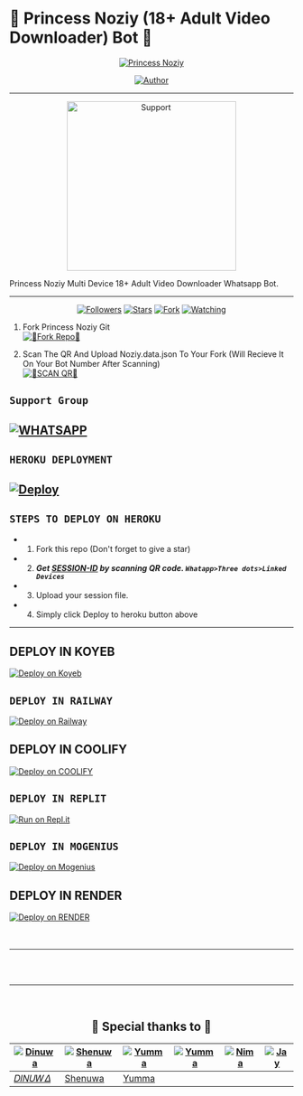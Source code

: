 # 👸 Princess Noziy (18+ Adult Video Downloader) Bot 👸

<p align="center">
 <a href="#"><img title="Princess Noziy" src="https://img.shields.io/badge/Whatshapp BOT-green?colorA=%23ff0000&colorB=%23017e40&style=for-the-badge"></a>
</p>
<p align="center">
<a href="https://github.com/ShenuhX"><img title="Author" src="https://img.shields.io/badge/CREATOR-Noziy Official²⁰²³-green.svg?style=for-the-badge&logo=github"></a>

---------

  
<p align="center">  
  <a href="https://chat.whatsapp.com/CtlYIXh97AF11ZiN1yaHvh">
    <img alt=Support height="300" src="https://telegra.ph/file/d920bdeb02ec2d9da14a9.jpg">
   
</a> 
    
</p>
<p align="center">
<a 

####  
Princess Noziy Multi Device 18+ Adult Video Downloader Whatsapp Bot.

***
</a>
<p/>
<p align="center">
<a href="https://github.com/ShenuhX?tab=followers"><img title="Followers" src="https://img.shields.io/github/followers/ShenuhX?label=Followers&style=social"></a>
<a href="https://github.com/ShenuhX/Princess-Noziy/stargazers/"><img title="Stars" src="https://img.shields.io/github/stars/ShenuhX/Princess-Noziy?&style=social"></a>
<a href="https://github.com/ShenuhX/Princess-Noziy/network/members"><img title="Fork" src="https://img.shields.io/github/forks/ShenuhX/Princess-Noziy?style=social"></a>
<a href="https://github.com/ShenuhX/Princess-Noziy/watchers"><img title="Watching" src="https://img.shields.io/github/watchers/ShenuhX/Princess-Noziy?label=Watching&style=social"></a>
</p>


1.  Fork Princess Noziy Git 
    <br>
<a href='https://github.com/ShenuhX/Princess-Noziy' target="_blank"><img alt='💝Fork Repo💝' src='https://img.shields.io/badge/Fork Repo-100000?style=for-the-badge&logo=scan&logoColor=white&labelColor=black&color=green'/></a>

2. Scan The QR And Upload Noziy.data.json To Your Fork (Will Recieve It On Your Bot Number After Scanning)
    <br>
<a href='https://replit.com/@ShenuhX/Princess-Noziy-QR-CODE-GENERATOR?v=1' target="_blank"><img alt='💝SCAN QR💝' src='https://img.shields.io/badge/Scan_qr-100000?style=for-the-badge&logo=scan&logoColor=white&labelColor=black&color=green'/></a>



## ``Support Group``
[![WHATSAPP](https://img.shields.io/badge/Support%20Group-25D366?style=for-the-badge&logo=whatsapp&logoColor=white)](https://chat.whatsapp.com/CtlYIXh97AF11ZiN1yaHvh) 
---------

## ```HEROKU DEPLOYMENT```

[![Deploy](https://www.herokucdn.com/deploy/button.svg)](https://heroku.com/deploy?template=https://github.com/ShenuhX/Princess-Noziy)
---------



## ```STEPS TO DEPLOY ON HEROKU```

- 1. Fork this repo (Don't forget to give a star)
- 2. ***Get [SESSION-ID](https://chat.whatsapp.com/CtlYIXh97AF11ZiN1yaHvh) by scanning QR code. `Whatapp>Three dots>Linked Devices`***
- 3. Upload your session file.
- 4. Simply click Deploy to heroku button above

---------
  
## DEPLOY IN KOYEB    
[![Deploy on Koyeb](https://www.koyeb.com/static/images/deploy/button.svg)](https://app.koyeb.com/auth/signup)  

## ```DEPLOY IN RAILWAY```

[![Deploy on Railway](https://railway.app/button.svg)](https://railway.app)
  
## DEPLOY IN COOLIFY    
[![Deploy on COOLIFY](https://img.shields.io/badge/coolify%20Account-yellow?style=for-the-badge&logo=coolify)](http://65.21.52.72:3000/register)  

## ```DEPLOY IN REPLIT```
[![Run on Repl.it](https://github.com/ShenuhX/Princess-Noziy)](https://replit.com)

## ```DEPLOY IN MOGENIUS```
[![Deploy on Mogenius](https://telegra.ph/file/946d83b461457a3c1598c.png)](https://studio.mogenius.com/studio/cloud-space/cloud-space-overview)
  
## DEPLOY IN RENDER    
[![Deploy on RENDER](https://img.shields.io/badge/render%20Account-green?style=for-the-badge&logo=render)](https://dashboard.render.com/registerundefined)  
<br><br>

---
<br><br>

---
<br>

<h2 align="center">🔰 Special thanks to 🔰
</h2>

[![Dinuwa](https://i.imgur.com/bFEC7lC.jpeg)](https://github.com/dinuwah)  | [![Shenuwa](https://telegra.ph/file/d920bdeb02ec2d9da14a9.jpg)](https://github.com/dinuwah) | [![Yumma](https://i.imgur.com/tCllTw9.jpg)](https://github.com/pratyush4932)  | [![Yumma](https://github.com/pratyush4932.png)](https://github.com/dinuwah) | [![Nima](https://github.com/Kai0071.png)](https://github.com/dinuwah) | [![Jay](https://github.com/jayjay-ops.png)](https://github.com/dinuwah)
----|----|----|----|----|----
[𝐷𝛪𝛮𝑈𝑊𝛥](https://github.com/dinuwah)  | [Shenuwa](https://github.com/ShenuhX)  | [Yumma](https://github.com/dinuwah)

